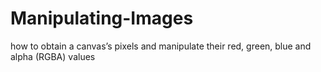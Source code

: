 # Manipulating-Images
 how to obtain a canvas’s pixels and manipulate their red, green, blue and alpha (RGBA) values
